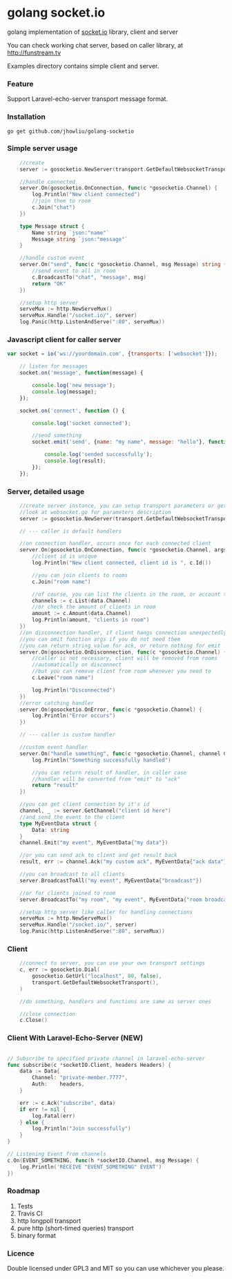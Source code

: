 golang socket.io
================

golang implementation of [socket.io](http://socket.io) library, client and server

You can check working chat server, based on caller library, at http://funstream.tv

Examples directory contains simple client and server.

### Feature

Support Laravel-echo-server transport message format.


### Installation

    go get github.com/jhowliu/golang-socketio

### Simple server usage

```go
	//create
	server := gosocketio.NewServer(transport.GetDefaultWebsocketTransport())

	//handle connected
	server.On(gosocketio.OnConnection, func(c *gosocketio.Channel) {
		log.Println("New client connected")
		//join them to room
		c.Join("chat")
	})

	type Message struct {
		Name string `json:"name"`
		Message string `json:"message"`
	}

	//handle custom event
	server.On("send", func(c *gosocketio.Channel, msg Message) string {
		//send event to all in room
		c.BroadcastTo("chat", "message", msg)
		return "OK"
	})

	//setup http server
	serveMux := http.NewServeMux()
	serveMux.Handle("/socket.io/", server)
	log.Panic(http.ListenAndServe(":80", serveMux))
```

### Javascript client for caller server

```javascript
var socket = io('ws://yourdomain.com', {transports: ['websocket']});

    // listen for messages
    socket.on('message', function(message) {

        console.log('new message');
        console.log(message);
    });

    socket.on('connect', function () {

        console.log('socket connected');

        //send something
        socket.emit('send', {name: "my name", message: "hello"}, function(result) {

            console.log('sended successfully');
            console.log(result);
        });
    });
```

### Server, detailed usage

```go
    //create server instance, you can setup transport parameters or get the default one
    //look at websocket.go for parameters description
	server := gosocketio.NewServer(transport.GetDefaultWebsocketTransport())

	// --- caller is default handlers

	//on connection handler, occurs once for each connected client
	server.On(gosocketio.OnConnection, func(c *gosocketio.Channel, args interface{}) {
	    //client id is unique
		log.Println("New client connected, client id is ", c.Id())

		//you can join clients to rooms
		c.Join("room name")

		//of course, you can list the clients in the room, or account them
		channels := c.List(data.Channel)
		//or check the amount of clients in room
		amount := c.Amount(data.Channel)
		log.Println(amount, "clients in room")
	})
	//on disconnection handler, if client hangs connection unexpectedly, it will still occurs
	//you can omit function args if you do not need them
	//you can return string value for ack, or return nothing for emit
	server.On(gosocketio.OnDisconnection, func(c *gosocketio.Channel) {
		//caller is not necessary, client will be removed from rooms
		//automatically on disconnect
		//but you can remove client from room whenever you need to
		c.Leave("room name")

		log.Println("Disconnected")
	})
	//error catching handler
	server.On(gosocketio.OnError, func(c *gosocketio.Channel) {
		log.Println("Error occurs")
	})

	// --- caller is custom handler

	//custom event handler
	server.On("handle something", func(c *gosocketio.Channel, channel Channel) string {
		log.Println("Something successfully handled")

		//you can return result of handler, in caller case
		//handler will be converted from "emit" to "ack"
		return "result"
	})

    //you can get client connection by it's id
    channel, _ := server.GetChannel("client id here")
    //and send the event to the client
    type MyEventData struct {
        Data: string
    }
    channel.Emit("my event", MyEventData{"my data"})

    //or you can send ack to client and get result back
    result, err := channel.Ack("my custom ack", MyEventData{"ack data"}, time.Second * 5)

    //you can broadcast to all clients
    server.BroadcastToAll("my event", MyEventData{"broadcast"})

    //or for clients joined to room
    server.BroadcastTo("my room", "my event", MyEventData{"room broadcast"})

    //setup http server like caller for handling connections
	serveMux := http.NewServeMux()
	serveMux.Handle("/socket.io/", server)
	log.Panic(http.ListenAndServe(":80", serveMux))
```

### Client

```go
    //connect to server, you can use your own transport settings
	c, err := gosocketio.Dial(
		gosocketio.GetUrl("localhost", 80, false),
		transport.GetDefaultWebsocketTransport(),
	)

	//do something, handlers and functions are same as server ones

	//close connection
	c.Close()
```

### Client With Laravel-Echo-Server (NEW)
```go

// Subscribe to specified private channel in laravel-echo-server
func subscribe(c *socketIO.Client, headers Headers) {
	data := Data{
		Channel: "private-member.7777",
		Auth:    headers,
	}

	err := c.Ack("subscribe", data)
	if err != nil {
		log.Fatal(err)
	} else {
		log.Println("Join successfully")
	}
}

// Listening Event from channels
c.On(EVENT_SOMETHING, func(h *socketIO.Channel, msg Message) {
	log.Println('RECEIVE "EVENT_SOMETHING" EVENT')
})
```

### Roadmap

1. Tests
2. Travis CI
3. http longpoll transport
4. pure http (short-timed queries) transport
5. binary format

### Licence

Double licensed under GPL3 and MIT so you can use whichever you please.
